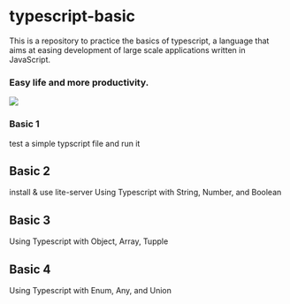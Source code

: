 # typescript-basic

This is a repository to practice the basics of typescript, a language that aims at easing development of large scale applications written in JavaScript.

### Easy life and more productivity.

![](https://media1.tenor.com/images/5f5f6df9624301ebea3abdec1af4cd4a/tenor.gif?itemid=9276124)

### Basic 1

test a simple typscript file and run it

## Basic 2

install & use lite-server
Using Typescript with String, Number, and Boolean

## Basic 3

Using Typescript with Object, Array, Tupple

## Basic 4

Using Typescript with Enum, Any, and Union